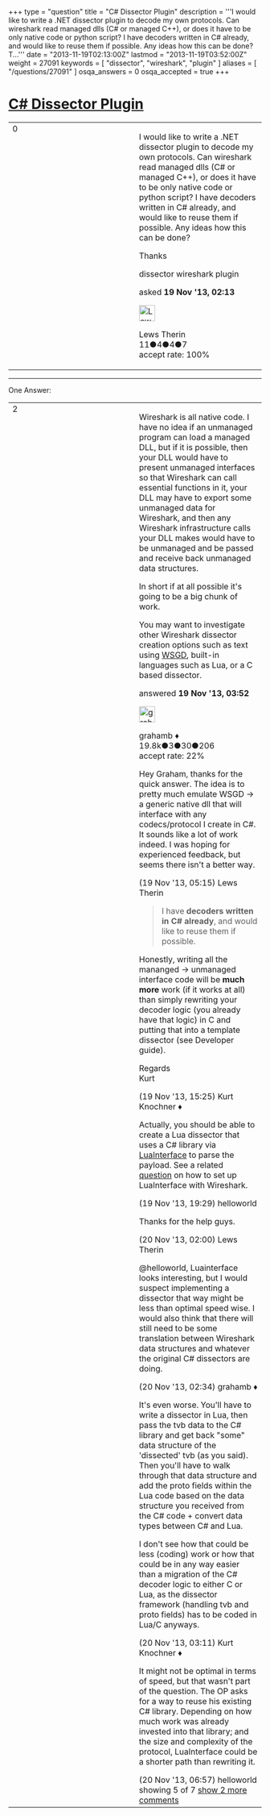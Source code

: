 +++
type = "question"
title = "C# Dissector Plugin"
description = '''I would like to write a .NET dissector plugin to decode my own protocols.  Can wireshark read managed dlls (C# or managed C++), or does it have to be only native code or python script?  I have decoders written in C# already, and would like to reuse them if possible. Any ideas how this can be done? T...'''
date = "2013-11-19T02:13:00Z"
lastmod = "2013-11-19T03:52:00Z"
weight = 27091
keywords = [ "dissector", "wireshark", "plugin" ]
aliases = [ "/questions/27091" ]
osqa_answers = 0
osqa_accepted = true
+++

<div class="headNormal">

# [C\# Dissector Plugin](/questions/27091/c-dissector-plugin)

</div>

<div id="main-body">

<div id="askform">

<table id="question-table" style="width:100%;"><colgroup><col style="width: 50%" /><col style="width: 50%" /></colgroup><tbody><tr class="odd"><td style="width: 30px; vertical-align: top"><div class="vote-buttons"><div id="post-27091-score" class="post-score" title="current number of votes">0</div><div id="favorite-count" class="favorite-count"></div></div></td><td><div id="item-right"><div class="question-body"><p>I would like to write a .NET dissector plugin to decode my own protocols. Can wireshark read managed dlls (C# or managed C++), or does it have to be only native code or python script? I have decoders written in C# already, and would like to reuse them if possible. Any ideas how this can be done?</p><p>Thanks</p></div><div id="question-tags" class="tags-container tags">dissector wireshark plugin</div><div id="question-controls" class="post-controls"></div><div class="post-update-info-container"><div class="post-update-info post-update-info-user"><p>asked <strong>19 Nov '13, 02:13</strong></p><img src="https://secure.gravatar.com/avatar/10ba80b2d73f068e916ba35852a8a436?s=32&amp;d=identicon&amp;r=g" class="gravatar" width="32" height="32" alt="Lews%20Therin&#39;s gravatar image" /><p>Lews Therin<br />
<span class="score" title="11 reputation points">11</span><span title="4 badges"><span class="badge1">●</span><span class="badgecount">4</span></span><span title="4 badges"><span class="silver">●</span><span class="badgecount">4</span></span><span title="7 badges"><span class="bronze">●</span><span class="badgecount">7</span></span><br />
<span class="accept_rate" title="Rate of the user&#39;s accepted answers">accept rate:</span> <span title="Lews Therin has one accepted answer">100%</span></p></div></div><div id="comments-container-27091" class="comments-container"></div><div id="comment-tools-27091" class="comment-tools"></div><div class="clear"></div><div id="comment-27091-form-container" class="comment-form-container"></div><div class="clear"></div></div></td></tr></tbody></table>

------------------------------------------------------------------------

<div class="tabBar">

<span id="sort-top"></span>

<div class="headQuestions">

One Answer:

</div>

</div>

<span id="27096"></span>

<div id="answer-container-27096" class="answer accepted-answer">

<table style="width:100%;"><colgroup><col style="width: 50%" /><col style="width: 50%" /></colgroup><tbody><tr class="odd"><td style="width: 30px; vertical-align: top"><div class="vote-buttons"><div id="post-27096-score" class="post-score" title="current number of votes">2</div></div></td><td><div class="item-right"><div class="answer-body"><p>Wireshark is all native code. I have no idea if an unmanaged program can load a managed DLL, but if it is possible, then your DLL would have to present unmanaged interfaces so that Wireshark can call essential functions in it, your DLL may have to export some unmanaged data for Wireshark, and then any Wireshark infrastructure calls your DLL makes would have to be unmanaged and be passed and receive back unmanaged data structures.</p><p>In short if at all possible it's going to be a big chunk of work.</p><p>You may want to investigate other Wireshark dissector creation options such as text using <a href="http://wsgd.free.fr/">WSGD</a>, built-in languages such as Lua, or a C based dissector.</p></div><div class="answer-controls post-controls"></div><div class="post-update-info-container"><div class="post-update-info post-update-info-user"><p>answered <strong>19 Nov '13, 03:52</strong></p><img src="https://secure.gravatar.com/avatar/d2a7e24ca66604c749c7c88c1da8ff78?s=32&amp;d=identicon&amp;r=g" class="gravatar" width="32" height="32" alt="grahamb&#39;s gravatar image" /><p>grahamb ♦<br />
<span class="score" title="19834 reputation points"><span>19.8k</span></span><span title="3 badges"><span class="badge1">●</span><span class="badgecount">3</span></span><span title="30 badges"><span class="silver">●</span><span class="badgecount">30</span></span><span title="206 badges"><span class="bronze">●</span><span class="badgecount">206</span></span><br />
<span class="accept_rate" title="Rate of the user&#39;s accepted answers">accept rate:</span> <span title="grahamb has 274 accepted answers">22%</span></p></div></div><div id="comments-container-27096" class="comments-container"><span id="27097"></span><div id="comment-27097" class="comment"><div id="post-27097-score" class="comment-score"></div><div class="comment-text"><p>Hey Graham, thanks for the quick answer. The idea is to pretty much emulate WSGD -&gt; a generic native dll that will interface with any codecs/protocol I create in C#. It sounds like a lot of work indeed. I was hoping for experienced feedback, but seems there isn't a better way.</p></div><div id="comment-27097-info" class="comment-info"><span class="comment-age">(19 Nov '13, 05:15)</span> Lews Therin</div></div><span id="27121"></span><div id="comment-27121" class="comment"><div id="post-27121-score" class="comment-score"></div><div class="comment-text"><blockquote><p>I have <strong>decoders written in C# already</strong>, and would like to reuse them if possible.</p></blockquote><p>Honestly, writing all the mananged -&gt; unmanaged interface code will be <strong>much more</strong> work (if it works at all) than simply rewriting your decoder logic (you already have that logic) in C and putting that into a template dissector (see Developer guide).</p><p>Regards<br />
Kurt</p></div><div id="comment-27121-info" class="comment-info"><span class="comment-age">(19 Nov '13, 15:25)</span> Kurt Knochner ♦</div></div><span id="27130"></span><div id="comment-27130" class="comment"><div id="post-27130-score" class="comment-score"></div><div class="comment-text"><p>Actually, you should be able to create a Lua dissector that uses a C# library via <a href="https://github.com/LuaDist/luainterface#lua-api">LuaInterface</a> to parse the payload. See a related <a href="http://ask.wireshark.org/questions/5868/how-do-i-setup-wireshark-to-run-luas-clrpackage">question</a> on how to set up LuaInterface with Wireshark.</p></div><div id="comment-27130-info" class="comment-info"><span class="comment-age">(19 Nov '13, 19:29)</span> helloworld</div></div><span id="27140"></span><div id="comment-27140" class="comment"><div id="post-27140-score" class="comment-score"></div><div class="comment-text"><p>Thanks for the help guys.</p></div><div id="comment-27140-info" class="comment-info"><span class="comment-age">(20 Nov '13, 02:00)</span> Lews Therin</div></div><span id="27147"></span><div id="comment-27147" class="comment"><div id="post-27147-score" class="comment-score"></div><div class="comment-text"><p>@helloworld, Luainterface looks interesting, but I would suspect implementing a dissector that way might be less than optimal speed wise. I would also think that there will still need to be some translation between Wireshark data structures and whatever the original C# dissectors are doing.</p></div><div id="comment-27147-info" class="comment-info"><span class="comment-age">(20 Nov '13, 02:34)</span> grahamb ♦</div></div><span id="27149"></span><div id="comment-27149" class="comment not_top_scorer"><div id="post-27149-score" class="comment-score"></div><div class="comment-text"><p>It's even worse. You'll have to write a dissector in Lua, then pass the tvb data to the C# library and get back "some" data structure of the 'dissected' tvb (as you said). Then you'll have to walk through that data structure and add the proto fields within the Lua code based on the data structure you received from the C# code + convert data types between C# and Lua.</p><p>I don't see how that could be less (coding) work or how that could be in any way easier than a migration of the C# decoder logic to either C or Lua, as the dissector framework (handling tvb and proto fields) has to be coded in Lua/C anyways.</p></div><div id="comment-27149-info" class="comment-info"><span class="comment-age">(20 Nov '13, 03:11)</span> Kurt Knochner ♦</div></div><span id="27160"></span><div id="comment-27160" class="comment not_top_scorer"><div id="post-27160-score" class="comment-score"></div><div class="comment-text"><p>It might not be optimal in terms of speed, but that wasn't part of the question. The OP asks for a way to reuse his existing C# library. Depending on how much work was already invested into that library; and the size and complexity of the protocol, LuaInterface could be a shorter path than rewriting it.</p></div><div id="comment-27160-info" class="comment-info"><span class="comment-age">(20 Nov '13, 06:57)</span> helloworld</div></div></div><div id="comment-tools-27096" class="comment-tools"><span class="comments-showing"> showing 5 of 7 </span> <a href="#" class="show-all-comments-link">show 2 more comments</a></div><div class="clear"></div><div id="comment-27096-form-container" class="comment-form-container"></div><div class="clear"></div></div></td></tr></tbody></table>

</div>

<div class="paginator-container-left">

</div>

</div>

</div>

